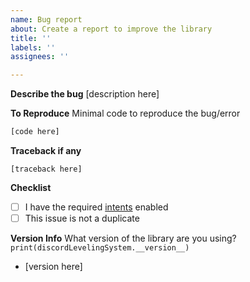 ```yaml
---
name: Bug report
about: Create a report to improve the library
title: ''
labels: ''
assignees: ''

---
```


**Describe the bug**
[description here]

**To Reproduce**
Minimal code to reproduce the bug/error
```py
[code here]
```

**Traceback if any**
```
[traceback here]
```

**Checklist**
- [ ] I have the required [intents](https://github.com/Defxult/discordLevelingSystem) enabled
- [ ] This issue is not a duplicate

**Version Info**
What version of the library are you using? `print(discordLevelingSystem.__version__)`
- [version here]
